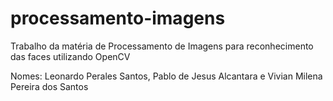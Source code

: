 # processamento-imagens
 Trabalho da matéria de Processamento de Imagens para reconhecimento das faces utilizando OpenCV 

Nomes: Leonardo Perales Santos, Pablo de Jesus Alcantara e Vivian Milena Pereira dos Santos